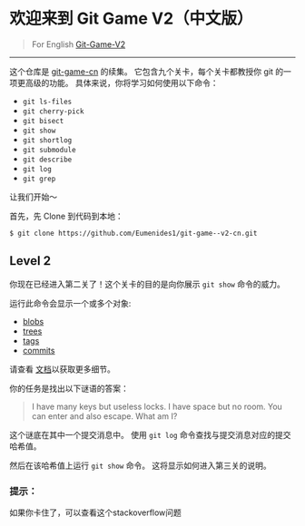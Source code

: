 # 欢迎来到 Git Game V2（中文版）
> For English [Git-Game-V2](https://github.com/git-game/git-game-v2)

----

这个仓库是 [git-game-cn](https://github.com/Eumenides1/git-game-cn) 的续集。 它包含九个关卡，每个关卡都教授你 git 的一项更高级的功能。 具体来说，你将学习如何使用以下命令：

* `git ls-files`                  
* `git cherry-pick`               
* `git bisect`                    
* `git show`          
* `git shortlog`                  
* `git submodule`
* `git describe`                  
* `git log`           
* `git grep`

让我们开始～

首先，先 Clone 到代码到本地：
```
$ git clone https://github.com/Eumenides1/git-game--v2-cn.git
```

## Level 2

你现在已经进入第二关了！这个关卡的目的是向你展示 `git show` 命令的威力。 

运行此命令会显示一个或多个对象:
- [blobs](http://gitready.com/beginner/2009/02/17/how-git-stores-your-data.html)
- [trees](http://365git.tumblr.com/post/492744368/git-objects-the-tree)
- [tags](http://git-scm.com/docs/git-tag)
- [commits](http://gitref.org/basic/)

请查看 [文档](http://git-scm.com/docs/git-show)以获取更多细节。

你的任务是找出以下谜语的答案：
> I have many keys but useless locks. I have space but no room. You can enter and also escape. What am I?

这个谜底在其中一个提交消息中。
使用 `git log` 命令查找与提交消息对应的提交哈希值。

然后在该哈希值上运行 `git show` 命令。 这将显示如何进入第三关的说明。

### 提示： 
如果你卡住了，可以查看这个stackoverflow问题





